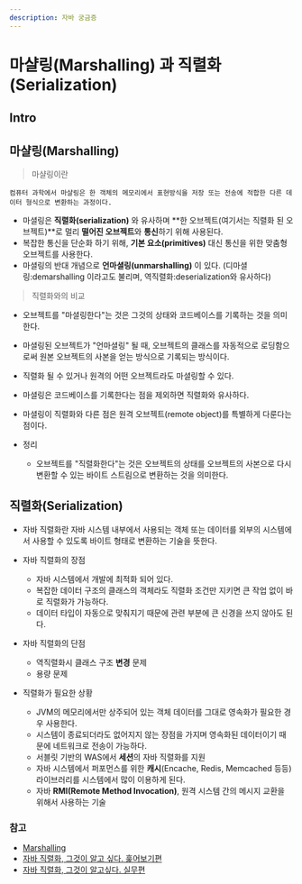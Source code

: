```yaml
---
description: 자바 궁금증
---
```


# 마샬링(Marshalling) 과 직렬화(Serialization)

## Intro

## 마샬링(Marshalling)

> 마샬링이란

```text
컴퓨터 과학에서 마샬링은 한 객체의 메모리에서 표현방식을 저장 또는 전송에 적합한 다른 데이터 형식으로 변환하는 과정이다.
```

- 마셜링은 **직렬화(serialization)** 와 유사하며 **한 오브젝트(여기서는 직렬화 된 오브젝트)**로 멀리 **떨어진 오브젝트**와 **통신**하기 위해 사용된다.
- 복잡한 통신을 단순화 하기 위해, **기본 요소(primitives)** 대신 통신을 위한 맞춤형 오브젝트를 사용한다.
- 마셜링의 반대 개념으로 **언마셜링(unmarshalling)** 이 있다.
  (디마셜링:demarshalling 이라고도 불리며, 역직렬화:deserialization와 유사하다)

> 직렬화와의 비교

- 오브젝트를 "마셜링한다"는 것은 그것의 상태와 코드베이스를 기록하는 것을 의미한다.
- 마셜링된 오브젝트가 "언마셜링" 될 때, 오브젝트의 클래스를 자동적으로 로딩함으로써 원본 오브젝트의 사본을 얻는 방식으로 기록되는 방식이다.
- 직렬화 될 수 있거나 원격의 어떤 오브젝트라도 마셜링할 수 있다.
- 마셜링은 코드베이스를 기록한다는 점을 제외하면 직렬화와 유사하다.
- 마셜링이 직렬화와 다른 점은 원격 오브젝트(remote object)를 특별하게 다룬다는 점이다.

- 정리
	- 오브젝트를 "직렬화한다"는 것은 오브젝트의 상태를 오브젝트의 사본으로 다시 변환할 수 있는 바이트 스트림으로 변환하는 것을 의미한다.

## 직렬화(Serialization)

- 자바 직렬화란 자바 시스템 내부에서 사용되는 객체 또는 데이터를 외부의 시스템에서 사용할 수 있도록 바이트 형태로 변환하는 기술을 뜻한다.

- 자바 직렬화의 장점
	- 자바 시스템에서 개발에 최적화 되어 있다.
	- 복잡한 데이터 구조의 클래스의 객체라도 직렬화 조건만 지키면 큰 작업 없이 바로 직렬화가 가능하다.
	- 데이터 타입이 자동으로 맞춰지기 때문에 관련 부분에 큰 신경을 쓰지 않아도 된다.

- 자바 직렬화의 단점
	- 역직렬화시 클래스 구조 **변경** 문제
	- 용량 문제

- 직렬화가 필요한 상황
	- JVM의 메모리에서만 상주되어 있는 객체 데이터를 그대로 영속화가 필요한 경우 사용한다.
	- 시스템이 종료되더라도 없어지지 않는 장점을 가지며 영속화된 데이터이기 때문에 네트워크로 전송이 가능하다.
	- 서블릿 기반의 WAS에서 **세션**의 자바 직렬화를 지원
	- 자바 시스템에서 퍼포먼스를 위한 **캐시**(Encache, Redis, Memcached 등등) 라이브러리를 시스템에서 많이 이용하게 된다.
	- 자바 **RMI(Remote Method Invocation)**, 원격 시스템 간의 메시지 교환을 위해서 사용하는 기술

### 참고

- [Marshalling](https://en.wikipedia.org/wiki/Marshalling_(computer_science) "마샬링")
- [자바 직렬화, 그것이 알고 싶다. 훑어보기편](https://techblog.woowahan.com/2550/)
- [자바 직렬화, 그것이 알고싶다. 실무편](https://techblog.woowahan.com/2551/)
